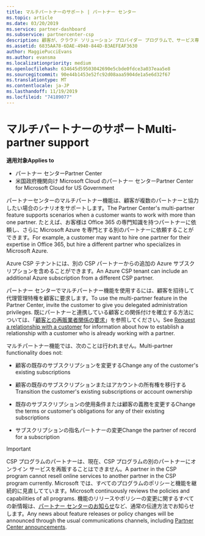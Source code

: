 ```yaml
---
title: マルチパートナーのサポート | パートナー センター
ms.topic: article
ms.date: 03/20/2019
ms.service: partner-dashboard
ms.subservice: partnercenter-csp
description: 顧客が、クラウド ソリューション プロバイダー プログラムで、サービス専門分野の異なる複数のパートナーとの連携を求める場合があります。
ms.assetid: 6835AA78-6DAE-4940-844D-B3AEFEAF3630
author: MaggiePucciEvans
ms.author: evansma
ms.localizationpriority: medium
ms.openlocfilehash: 634645d59503042690e5cbde0fdce3a037eaa5e8
ms.sourcegitcommit: 90e44b1453e52fc92d08aaa5904de1a5e6d32f67
ms.translationtype: MT
ms.contentlocale: ja-JP
ms.lasthandoff: 11/19/2019
ms.locfileid: "74189077"
---
```

# <a name="multi-partner-support"></a><span data-ttu-id="e95f7-103">マルチパートナーのサポート</span><span class="sxs-lookup"><span data-stu-id="e95f7-103">Multi-partner support</span></span>

<span data-ttu-id="e95f7-104">**適用対象**</span><span class="sxs-lookup"><span data-stu-id="e95f7-104">**Applies to**</span></span>

-  <span data-ttu-id="e95f7-105">パートナー センター</span><span class="sxs-lookup"><span data-stu-id="e95f7-105">Partner Center</span></span>
-  <span data-ttu-id="e95f7-106">米国政府機関向け Microsoft Cloud のパートナー センター</span><span class="sxs-lookup"><span data-stu-id="e95f7-106">Partner Center for Microsoft Cloud for US Government</span></span>

<span data-ttu-id="e95f7-107">パートナーセンターのマルチパートナー機能は、顧客が複数のパートナーと協力したい場合のシナリオをサポートします。</span><span class="sxs-lookup"><span data-stu-id="e95f7-107">The Partner Center's multi-partner feature supports scenarios when a customer wants to work with more than one partner.</span></span> <span data-ttu-id="e95f7-108">たとえば、お客様は Office 365 の専門知識を持つパートナーに依頼し、さらに Microsoft Azure を専門とする別のパートナーに依頼することができます。</span><span class="sxs-lookup"><span data-stu-id="e95f7-108">For example, a customer may want to hire one partner for their expertise in Office 365, but hire a different partner who specializes in Microsoft Azure.</span></span> 

<span data-ttu-id="e95f7-109">Azure CSP テナントには、別の CSP パートナーからの追加の Azure サブスクリプションを含めることができます。</span><span class="sxs-lookup"><span data-stu-id="e95f7-109">An Azure CSP tenant can include an additional Azure subscription from a different CSP partner.</span></span>

<span data-ttu-id="e95f7-110">パートナー センターでマルチパートナー機能を使用するには、顧客を招待して代理管理特権を顧客に要求します。</span><span class="sxs-lookup"><span data-stu-id="e95f7-110">To use the multi-partner feature in the Partner Center, invite the customer to give you delegated administration privileges.</span></span> <span data-ttu-id="e95f7-111">既にパートナーと連携している顧客との関係付けを確立する方法については、「[顧客との再販業者関係の要求](request-a-relationship-with-a-customer.md)」を参照してください。</span><span class="sxs-lookup"><span data-stu-id="e95f7-111">See [Request a relationship with a customer](request-a-relationship-with-a-customer.md) for information about how to establish a relationship with a customer who is already working with a partner.</span></span>

<span data-ttu-id="e95f7-112">マルチパートナー機能では、次のことは行われません。</span><span class="sxs-lookup"><span data-stu-id="e95f7-112">Multi-partner functionality does not:</span></span>

- <span data-ttu-id="e95f7-113">顧客の既存のサブスクリプションを変更する</span><span class="sxs-lookup"><span data-stu-id="e95f7-113">Change any of the customer's existing subscriptions</span></span>

- <span data-ttu-id="e95f7-114">顧客の既存のサブスクリプションまたはアカウントの所有権を移行する</span><span class="sxs-lookup"><span data-stu-id="e95f7-114">Transition the customer's existing subscriptions or account ownership</span></span>

- <span data-ttu-id="e95f7-115">既存のサブスクリプションの使用条件または顧客の義務を変更する</span><span class="sxs-lookup"><span data-stu-id="e95f7-115">Change the terms or customer's obligations for any of their existing subscriptions</span></span>

- <span data-ttu-id="e95f7-116">サブスクリプションの指名パートナーの変更</span><span class="sxs-lookup"><span data-stu-id="e95f7-116">Change the partner of record for a subscription</span></span>

> [!IMPORTANT]  
> <span data-ttu-id="e95f7-117">CSP プログラムのパートナーは、現在、CSP プログラムの別のパートナーにオンライン サービスを再販することはできません。</span><span class="sxs-lookup"><span data-stu-id="e95f7-117">A partner in the CSP program cannot resell online services to another partner in the CSP program currently.</span></span> <span data-ttu-id="e95f7-118">Microsoft では、すべてのプログラムのポリシーと機能を継続的に見直してています。</span><span class="sxs-lookup"><span data-stu-id="e95f7-118">Microsoft continuously reviews the policies and capabilities of all programs.</span></span> <span data-ttu-id="e95f7-119">機能のリリースやポリシーの変更に関するすべての新情報は、[パートナー センターのお知らせ](https://partner.microsoft.com/pcv/announcements)など、通常の伝達方法でお知らせします。</span><span class="sxs-lookup"><span data-stu-id="e95f7-119">Any news about feature releases or policy changes will be announced through the usual communications channels, including [Partner Center announcements](https://partner.microsoft.com/pcv/announcements).</span></span>






